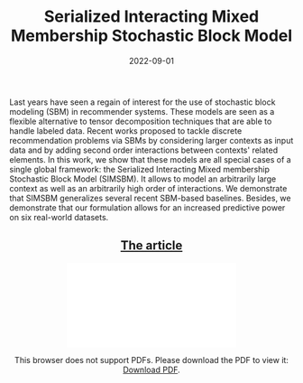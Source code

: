 ﻿---
layout: post
type: article
support: conference
link: /assets/img/articles/SIMSBM/Article.pdf
title: Serialized Interacting Mixed Membership Stochastic Block Model
authors: <b>G. Poux-Médard</b>, J. Velcin, S. Loudcher
journal: ICDM
year: 2022
doi: 10.1109/ICDM54844.2022.00145
date: 2022-09-01
description: # Add post description (optional)
img: articles/covers/24_SIMSBM.jpg
fig-caption: Guess links labels given an arbitrarily large number of interacting contextual entities
tags: [interaction, stochastic block model, recommender systems]
---

Last years have seen a regain of interest for the use of stochastic block modeling (SBM) in recommender systems. 
These models are seen as a flexible alternative to tensor decomposition 
techniques that are able to handle labeled data. Recent works proposed to tackle discrete 
recommendation problems via SBMs by considering larger contexts as input data and by adding 
second order interactions between contexts' related elements. In this work, we show that 
these models are all special cases of a single global framework: the Serialized Interacting 
Mixed membership Stochastic Block Model (SIMSBM). It allows to model an arbitrarily large 
context as well as an arbitrarily high order of interactions.
We demonstrate that SIMSBM generalizes several recent SBM-based baselines.
Besides, we demonstrate that our formulation allows for an increased predictive power on six real-world datasets.

## <center><u>The article</u></center>
<center>
<object data="/assets/img/articles/SIMSBM/Article.pdf" type="application/pdf" width="100%" height="700px">
    <embed src="/assets/img/articles/SIMSBM/Article.pdf">
        <p>This browser does not support PDFs. Please download the PDF to view it: <a href="/assets/img/articles/SIMSBM/Article.pdf">Download PDF</a>.</p>
</object>
</center>
